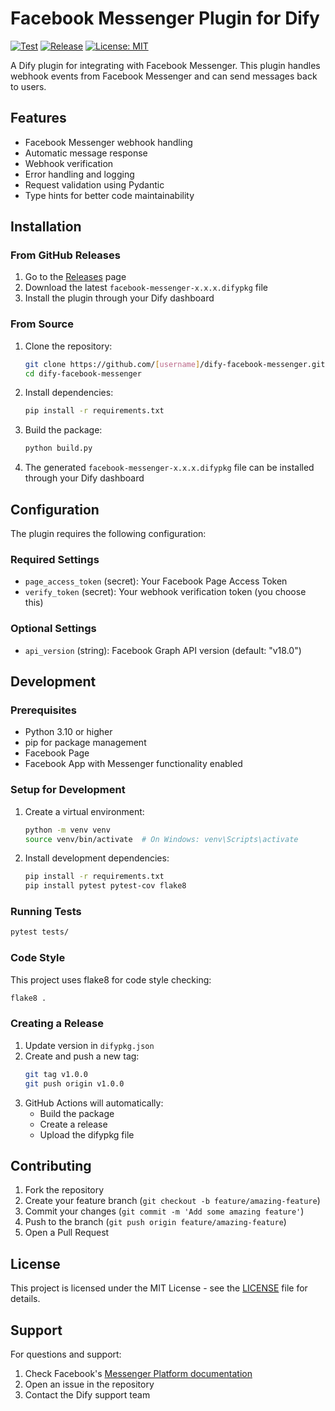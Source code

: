 # Facebook Messenger Plugin for Dify

[![Test](https://github.com/[username]/dify-facebook-messenger/actions/workflows/test.yml/badge.svg)](https://github.com/[username]/dify-facebook-messenger/actions/workflows/test.yml)
[![Release](https://github.com/[username]/dify-facebook-messenger/actions/workflows/release.yml/badge.svg)](https://github.com/[username]/dify-facebook-messenger/actions/workflows/release.yml)
[![License: MIT](https://img.shields.io/badge/License-MIT-yellow.svg)](https://opensource.org/licenses/MIT)

A Dify plugin for integrating with Facebook Messenger. This plugin handles webhook events from Facebook Messenger and can send messages back to users.

## Features

- Facebook Messenger webhook handling
- Automatic message response
- Webhook verification
- Error handling and logging
- Request validation using Pydantic
- Type hints for better code maintainability

## Installation

### From GitHub Releases

1. Go to the [Releases](https://github.com/[username]/dify-facebook-messenger/releases) page
2. Download the latest `facebook-messenger-x.x.x.difypkg` file
3. Install the plugin through your Dify dashboard

### From Source

1. Clone the repository:
   ```bash
   git clone https://github.com/[username]/dify-facebook-messenger.git
   cd dify-facebook-messenger
   ```

2. Install dependencies:
   ```bash
   pip install -r requirements.txt
   ```

3. Build the package:
   ```bash
   python build.py
   ```

4. The generated `facebook-messenger-x.x.x.difypkg` file can be installed through your Dify dashboard

## Configuration

The plugin requires the following configuration:

### Required Settings
- `page_access_token` (secret): Your Facebook Page Access Token
- `verify_token` (secret): Your webhook verification token (you choose this)

### Optional Settings
- `api_version` (string): Facebook Graph API version (default: "v18.0")

## Development

### Prerequisites
- Python 3.10 or higher
- pip for package management
- Facebook Page
- Facebook App with Messenger functionality enabled

### Setup for Development

1. Create a virtual environment:
   ```bash
   python -m venv venv
   source venv/bin/activate  # On Windows: venv\Scripts\activate
   ```

2. Install development dependencies:
   ```bash
   pip install -r requirements.txt
   pip install pytest pytest-cov flake8
   ```

### Running Tests

```bash
pytest tests/
```

### Code Style

This project uses flake8 for code style checking:

```bash
flake8 .
```

### Creating a Release

1. Update version in `difypkg.json`
2. Create and push a new tag:
   ```bash
   git tag v1.0.0
   git push origin v1.0.0
   ```
3. GitHub Actions will automatically:
   - Build the package
   - Create a release
   - Upload the difypkg file

## Contributing

1. Fork the repository
2. Create your feature branch (`git checkout -b feature/amazing-feature`)
3. Commit your changes (`git commit -m 'Add some amazing feature'`)
4. Push to the branch (`git push origin feature/amazing-feature`)
5. Open a Pull Request

## License

This project is licensed under the MIT License - see the [LICENSE](LICENSE) file for details.

## Support

For questions and support:
1. Check Facebook's [Messenger Platform documentation](https://developers.facebook.com/docs/messenger-platform)
2. Open an issue in the repository
3. Contact the Dify support team 
